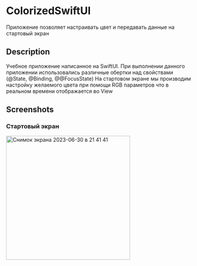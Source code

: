 # ColorizedSwiftUI

Приложение позволяет настраивать цвет и передавать данные на стартовый экран

## Description

Учебное приложение написанное на SwiftUI.
При выполнении данного приложении использовались различные обертки над свойствами (@State, @Binding, @@FocusState)
На стартовом экране мы производим настройку желаемого цвета при помощи RGB параметров что в реальном времени отображается во View

## Screenshots

### Стартовый экран
<img width="337" alt="Снимок экрана 2023-06-30 в 21 41 41" src="https://github.com/romkalan/ColorizedSwiftUI/assets/116355331/337e4934-1b08-4138-8172-63e7fdfbb113">

